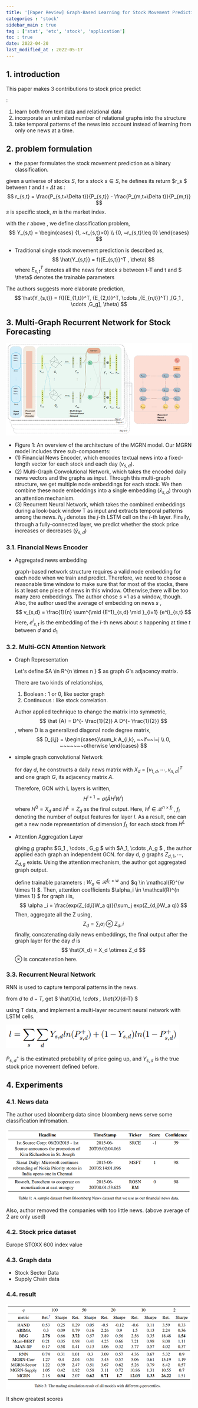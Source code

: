 ```yaml
---
title: '[Paper Review] Graph-Based Learning for Stock Movement Prediction with Textual and Relational Data'
categories : 'stock'
sidebar_main : true
tag : ['stat', 'etc', 'stock', 'application']
toc : true
date: 2022-04-20
last_modified_at : 2022-05-17
---
```


## 1. introduction

This paper makes 3 contributions to stock price predict

:

1. learn both from text data and relational data
2. incorporate an unlimited number of relational graphs into the structure
3. take temporal patterns of the news into account instead of learning from only one news at a time.



## 2. problem formulation



- the paper formulates the stock movement prediction as a binary classification. 

given a universe of stocks $S$, for s stock $s \in S$, he defines its return $r_s $ between $t$ and $t + \Delta t$ as : 
$$
r_{s,t} = \frac{P_{s,t+\Delta t}}{P_{s,t}} - \frac{P_{m,t+\Delta t}}{P_{m,t}}
$$
$s$ is specific stock, $m$ is the market index. 



with the $r$ above , we define classification problem,
$$
Y_{s,t} = \begin{cases} {1, ~r_{s,t}>0} \\ {0, ~r_{s,t}\leq 0} \end{cases}
$$


- Traditional single stock movement prediction is described as, 
  $$
  \hat{Y_{s,t}} = f({E_{s,t}}^T , \theta)
  $$
  where  ${E_{s,t}}^T$ denotes all the news for stock $s$ between t-T and t and $ \theta$ denotes the trainable parameters



The authors suggests more elaborate prediction,
$$
\hat{Y_{s,t}} = f([{E_{1,t}}^T, {E_{2,t}}^T, \cdots ,{E_{n,t}}^T] ,[G_1 , \cdots ,G_g],  \theta)
$$


## 3. Multi-Graph Recurrent Network for Stock Forecasting

![image-20220517081137935](https://raw.githubusercontent.com/whatsdata/whatsdata.github.io/master/img/image-20220517081137935.png)

- Figure 1: An overview of the architecture of the MGRN model. Our MGRN model includes three sub-components: 
- (1) Financial News Encoder, which encodes textual news into a fixed-length vector for each stock and each day ($v_{s,d}$). 
- (2) Multi-Graph Convolutional Network, which takes the encoded daily news vectors and the graphs as input. Through this multi-graph structure, we get multiple node embeddings for each stock. We then combine these node embeddings into a single embedding ($\hat{x}_{s,d}$) through an attention mechanism.
- (3) Recurrent Neural Network, which takes the combined embeddings during a look-back window T as input and extracts temporal patterns among the news. $h_{i,j}$ denotes the $j$-th LSTM cell on the $i$-th layer. Finally, through a fully-connected layer, we predict whether the stock price increases or decreases ($\hat{y} _{s,d}$)



### 3.1. Financial News Encoder

- Aggregated news embedding

  graph-based network structure requires a valid node embedding for each node when we train and predict. Therefore, we need to choose a reasonable time window to make sure that for most of the stocks, there is at least one piece of news in this window.  Otherwise,there will be too many zero embeddings. The author chose $s$ =1 as a window, though. Also, the author used the average of embedding on news $s$ , 
  $$
  v_{s,d} = \frac{1}{n} \sum^{\mid {E^1}_{s,d} \mid }_{i=1} {e^i}_{s,t}
  $$
   Here, ${e^i}_{s,t}$ is the embedding of the $i$-th news about $s$ happening at time $t$ between $d$ and $d_1$

  

  

### 3.2. Multi-GCN Attention Network 

- Graph Representation

  Let's define $A \in R^{n \times n } $ as graph $G$'s adjacency matrix. 

  There are two kinds of relationships,

  1) Boolean : 1 or 0, like sector graph
  2) Continuous : like stock correlation.

  Author applied technique to change the matrix into symmetric, 
  $$
  \hat {A}  = D^{- \frac{1}{2}} A D^{- \frac{1}{2}}
  $$
  , where D is a generalized diagonal node degree matrix,
  $$
  D_{i,j} = \begin{cases}\sum_k A_{i,k}, ~~if~~i=j \\ 0, ~~~~~~~otherwise \end{cases}
  $$

- simple graph convolutional Network

  for day $d$, he constructs a daily news matrix with $X_d$ = $[v_{1,d}, \cdots , v_{n,d}]^T$ and one graph $G$, its adjacency matrix $A$. 


  Therefore, GCN with L layers is written,
$$
  H^{l+1} = \sigma ( \hat{A} H^{l} W^{l})
$$
  where $H^0 = X_d$ and $H^L = Z_d$ as the final output. Here, $H^l \in \mathcal{R}^{n \times f_l}$ , $f_l$ denoting the number of output features for layer $l$. As a result, one can get a new node representation of dimension $f_L$ for each stock from $H^L$ 



- Attention Aggregation Layer

  giving $g$ graphs  $G_1 , \cdots , G_g $ with $A_1, \cdots ,A_g $ , the author applied each graph an independent GCN. for day d, $g$ graphs $Z_{d,1}, \cdots , Z_{d,g}$ exists. Using the attention mechanism, the author got aggregated graph output.

  

  define trainable parameters : $W_a \in \mathcal{R}^{f_L \times w}$ and $q \in \mathcal{R}^{w \times 1} $. Then, attention coefficients $\alpha_i \in \mathcal{R}^{n \times 1} $ for graph $i$ is,
  $$
  \alpha _i = \frac{exp(Z_{d,i}W_a q)}{\sum_j exp(Z_{d,j}W_a q)}
  $$
  Then, aggregate all the Z using,
  $$
  Z_d = \sum _i \alpha _i \otimes Z_d,i
  $$
  finally, concatenating daily news embeddings, the final output after the graph layer for the day $d$ is 
  $$
  \hat{X_d} = X_d \otimes Z_d
  $$
  $\otimes$ is concatenation here.



### 3.3. Recurrent Neural Network

RNN is used to capture temporal patterns in the news.

from $d$ to $d-T$, get $ \hat{X}_d, \cdots , \hat{X}_{d-T} $

using T data, and implement a multi-layer recurrent neural network with LSTM cells. 

![image-20220517094112345](https://raw.githubusercontent.com/whatsdata/whatsdata.github.io/master/img/image-20220517094112345.png)

$P_{s,d} ^+$ is the estimated probability of price going up, and $Y_{s,d}$ is the true stock price movement defined before.



## 4. Experiments

### 4.1. News data

The author used bloomberg data since bloomberg news serve some classification infromation.

![image-20220517094501888](https://raw.githubusercontent.com/whatsdata/whatsdata.github.io/master/img/image-20220517094501888.png)



Also, author removed the companies with too little news. (above average of 2 are only used)



### 4.2. Stock price dataset

Europe STOXX 600 index value



### 4.3. Graph data

- Stock Sector Data
- Supply Chain data



### 4.4. result



![image-20220517095213375](https://raw.githubusercontent.com/whatsdata/whatsdata.github.io/master/img/image-20220517095213375.png)



It show greatest scores



























